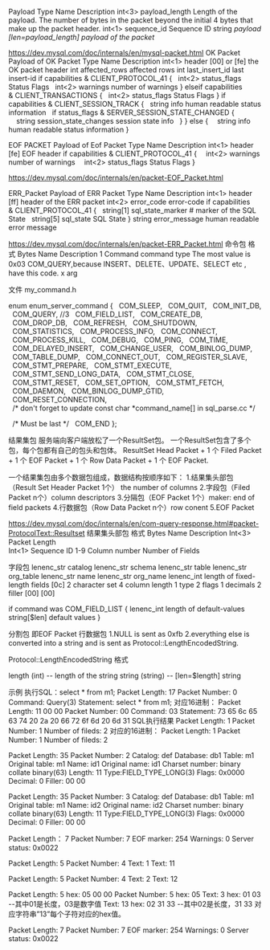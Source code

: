 
Payload
Type	Name	Description
int<3>	payload_length	Length of the payload. The number of bytes in the packet beyond the initial 4 bytes that make up the packet header.
int<1>	sequence_id	Sequence ID
string<var>	payload	[len=payload_length] payload of the packet

https://dev.mysql.com/doc/internals/en/mysql-packet.html
OK Packet
Payload of OK Packet
Type	Name	Description
int<1>	header	[00] or [fe] the OK packet header
int<lenenc>	affected_rows	affected rows
int<lenenc>	last_insert_id	last insert-id
if capabilities & CLIENT_PROTOCOL_41 {
  int<2>	status_flags	Status Flags
  int<2>	warnings	number of warnings
} elseif capabilities & CLIENT_TRANSACTIONS {
  int<2>	status_flags	Status Flags
}
if capabilities & CLIENT_SESSION_TRACK {
  string<lenenc>	info	human readable status information
  if status_flags & SERVER_SESSION_STATE_CHANGED {
    string<lenenc>	session_state_changes	session state info
  }
} else {
  string<EOF>	info	human readable status information
}

EOF PACKET
Payload of Eof Packet
Type	Name	Description
int<1>	header	[fe] EOF header
if capabilities & CLIENT_PROTOCOL_41 {
  int<2>	warnings	number of warnings
  int<2>	status_flags	Status Flags
}

https://dev.mysql.com/doc/internals/en/packet-EOF_Packet.html


ERR_Packet
Payload of ERR Packet
Type	Name	Description
int<1>	header	[ff] header of the ERR packet
int<2>	error_code	error-code
if capabilities & CLIENT_PROTOCOL_41 {
  string[1]	sql_state_marker	# marker of the SQL State
  string[5]	sql_state	SQL State
}
string<EOF>	error_message	human readable error message

https://dev.mysql.com/doc/internals/en/packet-ERR_Packet.html
命令包
格式
Bytes	Name	Description
1	Command	command type
The most value is 0x03 COM_QUERY,because INSERT、DELETE、UPDATE、SELECT etc , have this code.
x	arg	

文件 my_command.h

enum enum_server_command
{
  COM_SLEEP,
  COM_QUIT,
  COM_INIT_DB,
  COM_QUERY,  //3
  COM_FIELD_LIST,
  COM_CREATE_DB,
  COM_DROP_DB,
  COM_REFRESH,
  COM_SHUTDOWN,
  COM_STATISTICS,
  COM_PROCESS_INFO,
  COM_CONNECT,
  COM_PROCESS_KILL,
  COM_DEBUG,
  COM_PING,
  COM_TIME,
  COM_DELAYED_INSERT,
  COM_CHANGE_USER,
  COM_BINLOG_DUMP,
  COM_TABLE_DUMP,
  COM_CONNECT_OUT,
  COM_REGISTER_SLAVE,
  COM_STMT_PREPARE,
  COM_STMT_EXECUTE,
  COM_STMT_SEND_LONG_DATA,
  COM_STMT_CLOSE,
  COM_STMT_RESET,
  COM_SET_OPTION,
  COM_STMT_FETCH,
  COM_DAEMON,
  COM_BINLOG_DUMP_GTID,
  COM_RESET_CONNECTION,
  /* don't forget to update const char *command_name[] in sql_parse.cc */

  /* Must be last */
  COM_END
};

结果集包
服务端向客户端放松了一个ResultSet包。
一个ResultSet包含了多个包，每个包都有自己的包头和包体。
ResultSet Head Packet + 1 个 Filed Packet + 1 个 EOF Packet  + 1 个 Row Data Packet + 1 个 EOF Packet.

一个结果集包由多个数据包组成，数据结构按顺序如下：
1.结果集头部包 （Result Set Header Packet 1个） the  number of columns
2.字段包（Filed Packet n个）column descriptors
3.分隔包（EOF Packet 1个）maker: end of field packets
4.行数据包（Row Data Packet n个）row conent
5.EOF Packet

https://dev.mysql.com/doc/internals/en/com-query-response.html#packet-ProtocolText::Resultset
结果集头部包
格式
Bytes	Name	Description
Int<3>	Packet Length	
Int<1>	Sequence ID	
1-9	Column number	Number of Fields

字段包
lenenc_str catalog 
lenenc_str schema 
lenenc_str table 
lenenc_str org_table 
lenenc_str name 
lenenc_str org_name 
lenenc_int length of fixed-length fields [0c] 
2 character set 
4 column length 
1 type 
2 flags 
1 decimals 
2 filler [00] [00] 

if command was COM_FIELD_LIST { lenenc_int length of default-values string[$len] default values }

分割包
即EOF Packet
行数据包
1.NULL is sent as 0xfb
2.everything else is converted into a string and is sent as Protocol::LengthEncodedString.

Protocol::LengthEncodedString 格式

length (int<lenenc>) -- length of the string
string (string<fix>) -- [len=$length] string


示例
执行SQL：select * from m1;
Packet Length: 17
Packet Number: 0
Command: Query(3)
Statement: select * from m1;
对应16进制：
Packet Length: 11 00 00
Packet Number: 00
Command: 03
Statement: 73 65 6c 65 63 74 20 2a 20 66 72 6f 6d 20 6d 31
SQL执行结果
Packet Length: 1
Packet Number: 1
Number of fileds: 2
对应的16进制：
Packet Length: 1
Packet Number: 1
Number of fileds: 2


Packet Length: 35
Packet Number: 2
Catalog: def
Database: db1
Table: m1
Original table: m1
Name: id1
Original name: id1
Charset number: binary collate binary(63)
Length: 11
Type:FIELD_TYPE_LONG(3)
Flags: 0x0000
Decimal: 0
Filler: 00 00

Packet Length: 35
Packet Number: 3
Catalog: def
Database: db1
Table: m1
Original table: m1
Name: id2
Original name: id2
Charset number: binary collate binary(63)
Length: 11
Type:FIELD_TYPE_LONG(3)
Flags: 0x0000
Decimal: 0
Filler: 00 00

Packet Length： 7
Packet Number: 7
EOF marker: 254
Warnings: 0
Server status: 0x0022

Packet Length: 5
Packet Number: 4
Text: 1
Text: 11

Packet Length: 5
Packet Number: 4
Text: 2
Text: 12

Packet Length: 5        hex: 05 00 00
Packet Number: 5       hex: 05
Text: 3                hex: 01 03 --其中01是长度，03是数字值
Text: 13               hex: 02 31 33 --其中02是长度，31 33 对应字符串”13”每个子符对应的hex值。



Packet Length: 7
Packet Number: 7
EOF marker: 254
Warnings: 0
Server status: 0x0022






